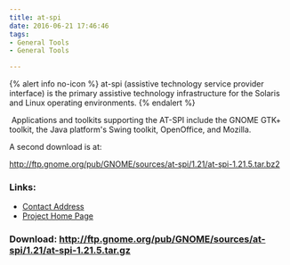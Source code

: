 ```yaml
---
title: at-spi
date: 2016-06-21 17:46:46
tags: 
- General Tools
- General Tools

---
```


{% alert info no-icon %}
at-spi (assistive technology service provider interface) is the primary assistive technology infrastructure for the Solaris and Linux operating environments.
{% endalert %}

<!-- more -->

 Applications and toolkits supporting the AT-SPI include the GNOME GTK+ toolkit, the Java platform's Swing toolkit, OpenOffice, and Mozilla.

A second download is at:

<a href="">http://ftp.gnome.org/pub/GNOME/sources/at-spi/1.21/at-spi-1.21.5.tar.bz2</a>

### Links:
- <a href="mailto:Li.Yuan@Sun.COM">Contact Address</a>
- <a href="http://developer.gnome.org/projects/gap/">Project Home Page</a>

### Download: http://ftp.gnome.org/pub/GNOME/sources/at-spi/1.21/at-spi-1.21.5.tar.gz 
